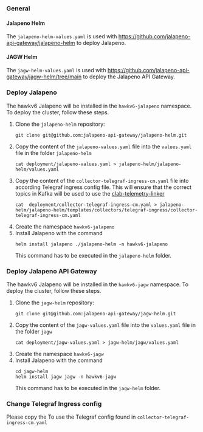 ### General
#### Jalapeno Helm
The `jalapeno-helm-values.yaml` is used with https://github.com/jalapeno-api-gateway/jalapeno-helm to deploy Jalapeno.

#### JAGW Helm
The `jagw-helm-values.yaml` is used with https://github.com/jalapeno-api-gateway/jagw-helm/tree/main to deploy the Jalapeno API Gateway.

### Deploy Jalapeno
The hawkv6 Jalapeno will be installed in the `hawkv6-jalapeno` namespace.
To deploy the cluster, follow these steps.
1. Clone the `jalapeno-helm` repository:
	```
	git clone git@github.com:jalapeno-api-gateway/jalapeno-helm.git
	```
2. Copy the content of the `jalapeno-values.yaml` file into the `values.yaml` file in the folder `jalapeno-helm`
	```
	cat deployment/jalapeno-values.yaml > jalapeno-helm/jalapeno-helm/values.yaml
	``` 
3. Copy the content of the `collector-telegraf-ingress-cm.yaml` file into according Telegraf ingress config file. This will ensure that the correct topics in Kafka will be used to use the [clab-telemetry-linker](https://github.com/hawkv6/clab-telemetry-linker)
	```
	cat  deployment/collector-telegraf-ingress-cm.yaml > jalapeno-helm/jalapeno-helm/templates/collectors/telegraf-ingress/collector-telegraf-ingress-cm.yaml
	```
4. Create the namespace `hawkv6-jalapeno` 
5. Install Jalapeno with the command
	```
	helm install jalapeno ./jalapeno-helm -n hawkv6-jalapeno
	```
	This command has to be executed in the `jalapeno-helm` folder.

### Deploy Jalapeno API Gateway
The hawkv6 Jalapeno will be installed in the `hawkv6-jagw` namespace.
To deploy the cluster, follow these steps.
1. Clone the `jagw-helm` repository:
	```
	git clone git@github.com:jalapeno-api-gateway/jagw-helm.git
	```
2. Copy the content of the `jagw-values.yaml` file into the `values.yaml` file in the folder `jagw`
	```
	cat deployment/jagw-values.yaml > jagw-helm/jagw/values.yaml
	``` 
3. Create the namespace `hawkv6-jagw` 
4. Install Jalapeno with the command
	```
    cd jagw-helm
    helm install jagw jagw -n hawkv6-jagw 
	``` 
	This command has to be executed in the `jagw-helm` folder.

### Change Telegraf Ingress config
Please copy the To use the Telegraf config found in `collector-telegraf-ingress-cm.yaml` 